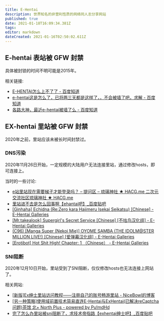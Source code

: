 ```yaml
---
title: E-Hentai
description: 世界知名的非营利性质的网络同人志分享网站
published: true
date: 2021-01-18T16:09:34.381Z
tags: 
editor: markdown
dateCreated: 2021-01-16T02:50:02.611Z
---
```


## E-hentai 表站被 GFW 封禁

具体被封锁的时间不明可能是2015年。

相关链接:

+ [E-HENTAI怎么上不了了 - 百度知道](https://web.archive.org/web/20210118084948/https://zhidao.baidu.com/question/1692599602312286228.html)
+ [e-hentai这是怎么了，已将两三天都是这样了，，不会被墙了吧，求解 - 百度知道](https://web.archive.org/web/20210118084949/https://zhidao.baidu.com/question/625762363505485964.html)
+ [各路大神，最近e-hentai被墙了么 - 百度知道](https://web.archive.org/web/20210118084953/https://zhidao.baidu.com/question/1960750304094443700.html)

## EX-hentai 里站被 GFW 封禁

2020年之前，里站应该未被长时间封禁过。

### DNS污染

2020年11月26日开始，一定规模的大陆用户无法连接里站，通过修改hosts，即可连接上。

当时的一些讨论:

+ [e站里站现在需要梯子才能登录吗？ – 提问区 – 琉璃神社 ★ HACG.me 二次元交流社区琉璃神社 ★ HACG.me](https://archive.is/EYUUK "https://www.liuli.app/wp/bbs/提问区-提问区/e站里站现在需要梯子才能登录吗？-2")
+ [里站进不去是怎么回事啊【ehantai吧】_百度贴吧](https://web.archive.org/web/20201207154317/https://tieba.baidu.com/p/7071954127)
+ [[Ginhaha] Echidna (Re:Zero kara Hajimeru Isekai Seikatsu) [Chinese] - E-Hentai Galleries](https://archive.is/BO6w7 "https://e-hentai.org/g/1781707/6fd1fc2d91/")
+ [[Mr.takealook] Supergirl's Secret Service [Chinese] [不咕鸟汉化组] - E-Hentai Galleries](https://archive.is/tcUIL "https://e-hentai.org/g/1785803/81a58601e2/")
+ [(C96) [Manga Super (Nekoi Mie)] OYOME SAMBA (THE IDOLM@STER MILLION LIVE!) [Chinese] [爱弹幕汉化组] - E-Hentai Galleries](https://archive.is/6Hzlu "https://e-hentai.org/g/1786493/3f855fa48a/")
+ [[Erotibot] Hot Shit High! Chapter: 1 （Chinese） - E-Hentai Galleries](https://archive.is/2wViI "https://e-hentai.org/g/1785589/47911747c1/")

<!--
+ [为什么进里站总会自动转到一个广告网页？【ehantai吧】_百度贴吧](https://web.archive.org/web/20210116025759/https://tieba.baidu.com/p/6911967513)
+ [【震惊】e站里一汉化组声明支持香港抗争招致大军出征 - 新·品葱](https://web.archive.org/web/20210118154706/https://pincong.rocks/article/6204)
-->

### SNI阻断

2020年12月10日开始，里站受到了SNI阻断，仅仅修改hosts也无法连接上网站了。

相关网站:

+ [[新版]Ex绅士里站访问教程——注册自己的账号畅游里站 - NiceBowl的博客](https://web.archive.org/web/20210104091011/https://nicebowl.moe/11#C7)
+ [[另一种策略]使用域前置技术简易直连E-Hentai与ExHentai(已解决reCaptcha问题)茶馆 北+ North Plus - powered by Pu!mdHd](https://web.archive.org/web/20210118155417/https://www.white-plus.net/simple/index.php?t1033725.html)
+ [完了怎么办里站被sni阻断了，求技术帝指路【exhentai绅士吧】_百度贴吧](https://web.archive.org/web/20210118155420/https://tiebac.baidu.com/p/7145630843)
